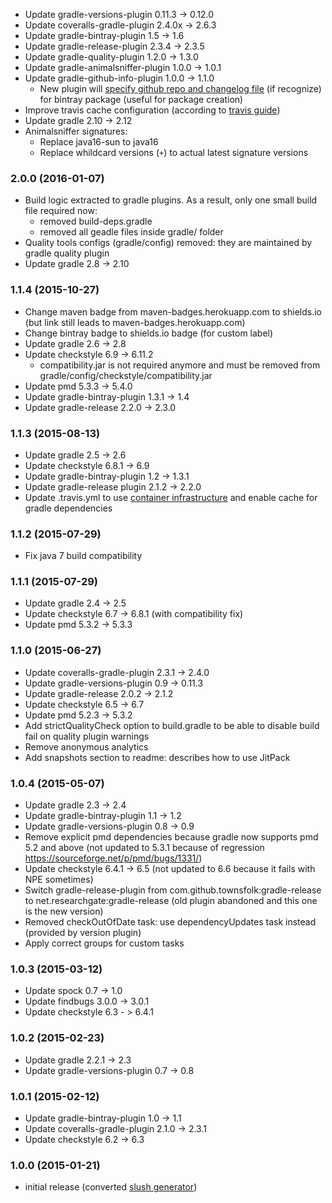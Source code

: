 * Update gradle-versions-plugin 0.11.3 -> 0.12.0
* Update coveralls-gradle-plugin 2.4.0x -> 2.6.3
* Update gradle-bintray-plugin 1.5 -> 1.6
* Update gradle-release-plugin 2.3.4 -> 2.3.5
* Update gradle-quality-plugin 1.2.0 -> 1.3.0
* Update gradle-animalsniffer-plugin 1.0.0 -> 1.0.1
* Update gradle-github-info-plugin 1.0.0 -> 1.1.0
    - New plugin will [specify github repo and changelog file](https://github.com/xvik/gradle-github-info-plugin#comjfrogbintray) 
    (if recognize) for bintray package (useful for package creation)
* Improve travis cache configuration (according to [travis guide](https://docs.travis-ci.com/user/languages/java/#Caching))
* Update gradle 2.10 -> 2.12 
* Animalsniffer signatures:
    - Replace java16-sun to java16
    - Replace whildcard versions (`+`) to actual latest signature versions

### 2.0.0 (2016-01-07)
* Build logic extracted to gradle plugins. As a result, only one small build file required now:
    - removed build-deps.gradle
    - removed all geadle files inside gradle/ folder
* Quality tools configs (gradle/config) removed: they are maintained by gradle quality plugin
* Update gradle 2.8 -> 2.10     

### 1.1.4 (2015-10-27)
* Change maven badge from maven-badges.herokuapp.com to shields.io (but link still leads to maven-badges.herokuapp.com) 
* Change bintray badge to shields.io badge (for custom label)
* Update gradle 2.6 -> 2.8
* Update checkstyle 6.9 -> 6.11.2
    - compatibility.jar is not required anymore and must be removed from gradle/config/checkstyle/compatibility.jar
* Update pmd 5.3.3 -> 5.4.0
* Update gradle-bintray-plugin 1.3.1 -> 1.4
* Update gradle-release 2.2.0 -> 2.3.0    

### 1.1.3 (2015-08-13)
* Update gradle 2.5 -> 2.6
* Update checkstyle 6.8.1 -> 6.9
* Update gradle-bintray-plugin 1.2 -> 1.3.1
* Update gradle-release plugin 2.1.2 -> 2.2.0
* Update .travis.yml to use [container infrastructure](http://docs.travis-ci.com/user/migrating-from-legacy) and enable cache for gradle dependencies

### 1.1.2 (2015-07-29)
* Fix java 7 build compatibility

### 1.1.1 (2015-07-29)
* Update gradle 2.4 -> 2.5
* Update checkstyle 6.7 -> 6.8.1 (with compatibility fix)
* Update pmd 5.3.2 -> 5.3.3

### 1.1.0 (2015-06-27)
* Update coveralls-gradle-plugin 2.3.1 -> 2.4.0
* Update gradle-versions-plugin 0.9 -> 0.11.3
* Update gradle-release 2.0.2 -> 2.1.2
* Update checkstyle 6.5 -> 6.7
* Update pmd 5.2.3 -> 5.3.2
* Add strictQualityCheck option to build.gradle to be able to disable build fail on quality plugin warnings
* Remove anonymous analytics
* Add snapshots section to readme: describes how to use JitPack 

### 1.0.4 (2015-05-07)
* Update gradle 2.3 -> 2.4
* Update gradle-bintray-plugin 1.1 -> 1.2
* Update gradle-versions-plugin 0.8 -> 0.9
* Remove explicit pmd dependencies because gradle now supports pmd 5.2 and above (not updated to 5.3.1 because of regression https://sourceforge.net/p/pmd/bugs/1331/)
* Update checkstyle 6.4.1 -> 6.5 (not updated to 6.6 because it fails with NPE sometimes)
* Switch gradle-release-plugin from com.github.townsfolk:gradle-release to net.researchgate:gradle-release (old plugin abandoned and this one is the new version)
* Removed checkOutOfDate task: use dependencyUpdates task instead (provided by version plugin)
* Apply correct groups for custom tasks

### 1.0.3 (2015-03-12)
* Update spock 0.7 -> 1.0
* Update findbugs 3.0.0 -> 3.0.1
* Update checkstyle 6.3 - > 6.4.1

### 1.0.2 (2015-02-23)
* Update gradle 2.2.1 -> 2.3
* Update gradle-versions-plugin 0.7 -> 0.8

### 1.0.1 (2015-02-12)
* Update gradle-bintray-plugin 1.0 -> 1.1
* Update coveralls-gradle-plugin 2.1.0 -> 2.3.1
* Update checkstyle 6.2 -> 6.3

### 1.0.0 (2015-01-21)
* initial release (converted [slush generator](https://github.com/xvik/slush-lib-java))